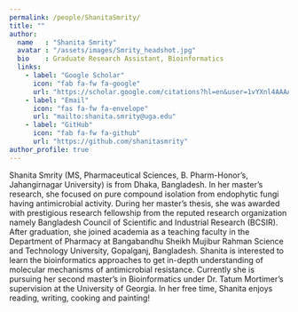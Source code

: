 ```yaml
---
permalink: /people/ShanitaSmrity/
title: ""
author:
  name   : "Shanita Smrity"
  avatar : "/assets/images/Smrity_headshot.jpg"
  bio    : Graduate Research Assistant, Bioinformatics
  links:
    - label: "Google Scholar"
      icon: "fab fa-fw fa-google"
      url: "https://scholar.google.com/citations?hl=en&user=1vYXnl4AAAAJ"
    - label: "Email"
      icon: "fas fa-fw fa-envelope"
      url: "mailto:shanita.smrity@uga.edu"
    - label: "GitHub"
      icon: "fab fa-fw fa-github"
      url: "https://github.com/shanitasmrity"
author_profile: true
---
```


Shanita Smrity (MS, Pharmaceutical Sciences, B. Pharm-Honor’s, Jahangirnagar University) is from Dhaka, Bangladesh. In her master’s research, she focused on pure compound isolation from endophytic fungi having antimicrobial activity. During her master’s thesis, she was awarded with prestigious research fellowship from the reputed research organization namely Bangladesh Council of Scientific and Industrial Research (BCSIR). After graduation, she joined academia as a teaching faculty in the Department of Pharmacy at Bangabandhu Sheikh Mujibur Rahman Science and Technology University, Gopalganj, Bangladesh. Shanita is interested to learn the bioinformatics approaches to get in-depth understanding of molecular mechanisms of antimicrobial resistance. Currently she is pursuing her second master’s in Bioinformatics under Dr. Tatum Mortimer’s supervision at the University of Georgia. In her free time, Shanita enjoys reading, writing, cooking and painting!
